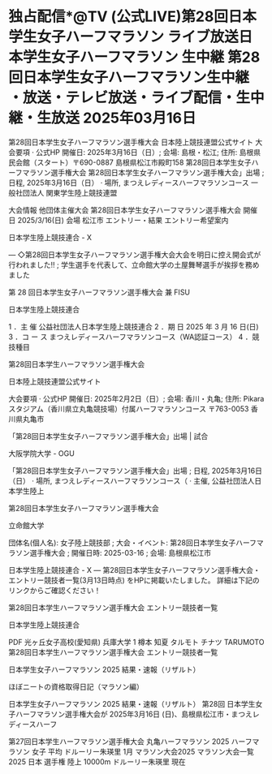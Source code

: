 # 独占配信*@TV (公式LIVE)第28回日本学生女子ハーフマラソン ライブ放送日本学生女子ハーフマラソン 生中継 第28回日本学生女子ハーフマラソン生中継 ・放送・テレビ放送・ライブ配信・生中継・生放送 2025年03月16日

第28回日本学生女子ハーフマラソン選手権大会
日本陸上競技連盟公式サイト
大会要項 · 公式HP 開催日: 2025年3月16日（日）; 会場: 島根・松江; 住所: 島根県民会館（スタート）〒690-0887 島根県松江市殿町158 
第28回日本学生女子ハーフマラソン選手権大会
第28回日本学生女子ハーフマラソン選手権大会」出場 ; 日程, 2025年3月16日（日） · 場所, まつえレディースハーフマラソンコース
一般社団法人 関東学生陸上競技連盟

大会情報 他団体主催大会 第28回日本学生女子ハーフマラソン選手権大会 開催日 2025/3/16(日) 会場 松江市 エントリー・結果 エントリー希望案内

日本学生陸上競技連合 - X


— ◇第28回日本学生女子ハーフマラソン選手権大会大会を明日に控え開会式が行われました‼️ ; 学生選手を代表して、立命館大学の土屋舞琴選手が挨拶を務めました 

第 28 回日本学生女子ハーフマラソン選手権大会 兼 FISU 

日本学生陸上競技連合

1 ．主 催 公益社団法人日本学生陸上競技連合 2 ．期 日 2025 年 3 月 16 日(日) 3 ．コ ー ス まつえレディースハーフマラソンコース（WA認証コース） 4 ．競技種目

第28回日本学生ハーフマラソン選手権大会

日本陸上競技連盟公式サイト


大会要項 · 公式HP 開催日: 2025年2月2日（日）; 会場: 香川・丸亀; 住所: Pikaraスタジアム（香川県立丸亀競技場）付属ハーフマラソンコース 〒763-0053 香川県丸亀市 

「第28回日本学生女子ハーフマラソン選手権大会」出場 | 試合 

大阪学院大学 - OGU


「第28回日本学生女子ハーフマラソン選手権大会」出場 ; 日程, 2025年3月16日（日） · 場所, まつえレディースハーフマラソンコース（ · 主催, 公益社団法人日本学生陸上 

第28回日本学生女子ハーフマラソン選手権大会

立命館大学


団体名(個人名): 女子陸上競技部 ; 大会・イベント: 第28回日本学生女子ハーフマラソン選手権大会 ; 開催日時: 2025-03-16 ; 会場: 島根県松江市

日本学生陸上競技連合 - X
— 第28回日本学生女子ハーフマラソン選手権大会・エントリー競技者一覧(3月13日時点) をHPに掲載いたしました。 詳細は下記のリンクからご確認ください！

第28回日本学生ハーフマラソン選手権大会 エントリー競技者一覧

日本学生陸上競技連合

PDF
光ヶ丘女子高校(愛知県) 兵庫大学 1 樽本 知夏 タルモト チナツ TARUMOTO  第28回日本学生ハーフマラソン選手権大会 エントリー競技者一覧

日本学生女子ハーフマラソン 2025 結果・速報（リザルト）

ほぼニートの資格取得日記（マラソン編）


日本学生女子ハーフマラソン 2025 結果・速報（リザルト）  第28回 日本学生女子ハーフマラソン選手権大会が 2025年3月16日 (日)、島根県松江市・まつえレディースハーフ 

第27回日本学生ハーフマラソン選手権大会
丸亀ハーフマラソン 2025
ハーフマラソン 女子 平均
ドルーリー朱瑛里
1月 マラソン大会2025
マラソン大会一覧 2025
日本 選手権 陸上 10000m
ドルーリー朱瑛里 現在